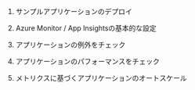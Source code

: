 1. サンプルアプリケーションのデプロイ

2. Azure Monitor / App Insightsの基本的な設定

3. アプリケーションの例外をチェック

4. アプリケーションのパフォーマンスをチェック

5. メトリクスに基づくアプリケーションのオートスケール

